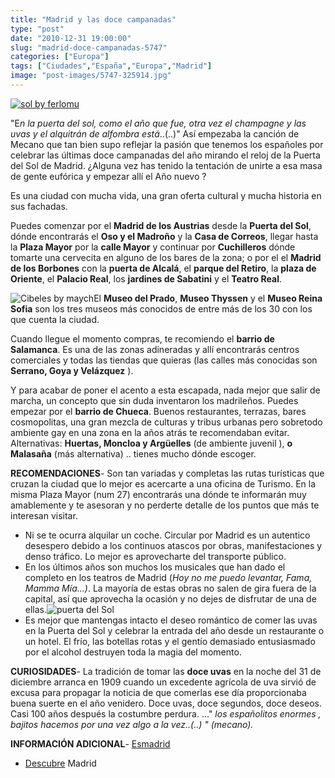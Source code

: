 ```yaml
---
title: "Madrid y las doce campanadas"
type: "post"
date: "2010-12-31 19:00:00"
slug: "madrid-doce-campanadas-5747"
categories: ["Europa"]
tags: ["Ciudades","España","Europa","Madrid"]
image: "post-images/5747-325914.jpg"
---
```


[ ![sol by ferlomu](post-images/5747-325914.jpg "sol by ferlomu")](http://www.flickr.com/photos/ferlomu/3141836076/sizes/z/in/photostream/)

"E*n la puerta del sol, como el año que fue, otra vez el champagne y las uvas y el alquitrán de alfombra está*..(..)" Así empezaba la canción de Mecano que tan bien supo reflejar la pasión que tenemos los españoles por celebrar las últimas doce campanadas del año mirando el reloj de la Puerta del Sol de Madrid. ¿Alguna vez has tenido la tentación de unirte a esa masa de gente eufórica y empezar allí el Año nuevo ?  
  
Es una ciudad con mucha vida, una gran oferta cultural y mucha historia en sus fachadas.  
  
Puedes comenzar por el **Madrid de los Austrias** desde la **Puerta del Sol**, dónde encontrarás el **Oso y el Madroño** y la **Casa de Correos**, llegar hasta la **Plaza Mayor** por la **calle Mayor** y continuar por **Cuchilleros** dónde tomarte una cervecita en alguno de los bares de la zona; o por el el **Madrid de los Borbones** con la **puerta de Alcalá**, el **parque del Retiro**, la **plaza de Oriente**, el **Palacio Real**, los **jardines de Sabatini** y el **Teatro Real**.  
  
![Cibeles by maych](post-images/5747-6026.jpg "Cibeles by maych")El **Museo del Prado**, **Museo Thyssen** y el **Museo Reina Sofia** son los tres museos más conocidos de entre más de los 30 con los que cuenta la ciudad.  
  
Cuando llegue el momento compras, te recomiendo el **barrio de Salamanca**. Es una de las zonas adineradas y allí encontrarás centros comerciales y todas las tiendas que quieras (las calles más conocidas son **Serrano, Goya y Velázquez** ).  
  
Y para acabar de poner el acento a esta escapada, nada mejor que salir de marcha, un concepto que sin duda inventaron los madrileños. Puedes empezar por el **barrio de Chueca**. Buenos restaurantes, terrazas, bares cosmopolitas, una gran mezcla de culturas y tribus urbanas pero sobretodo ambiente gay en una zona en la años atrás te recomendaban evitar. Alternativas: **Huertas, Moncloa y Argüelles** (de ambiente juvenil ), **o Malasaña** (más alternativa) .. tienes mucho dónde escoger.  
  
**RECOMENDACIONES**- Son tan variadas y completas las rutas turísticas que cruzan la ciudad que lo mejor es acercarte a una oficina de Turismo. En la misma Plaza Mayor (num 27) encontrarás una dónde te informarán muy amablemente y te asesoran y no perderte detalle de los puntos que más te interesan visitar.
- Ni se te ocurra alquilar un coche. Circular por Madrid es un autentico desespero debido a los continuos atascos por obras, manifestaciones y denso tráfico. Lo mejor es aprovecharte del transporte público.
- En los últimos años son muchos los musicales que han dado el completo en los teatros de Madrid (*Hoy no me puedo levantar, Fama, Mamma Mía...)*. La mayoría de estas obras no salen de gira fuera de la capital, así que aprovecha la ocasión y no dejes de disfrutar de una de ellas.![puerta del Sol](post-images/5747-6030.jpg "puerta del Sol")
- Es mejor que mantengas intacto el deseo romántico de comer las uvas en la Puerta del Sol y celebrar la entrada del año desde un restaurante o un hotel. El frío, las botellas rotas y el gentío demasiado entusiasmado por el alcohol destruyen toda la magia del momento.

**CURIOSIDADES**- La tradición de tomar las **doce uvas** en la noche del 31 de diciembre arranca en 1909 cuando un excedente agrícola de uva sirvió de excusa para propagar la noticia de que comerlas ese día proporcionaba buena suerte en el año venidero. Doce uvas, doce segundos, doce deseos. Casi 100 años después la costumbre perdura. ..." *los españolitos enormes , bajitos hacemos por una vez algo a la vez..(..) " (mecano).*

**INFORMACIÓN ADICIONAL**- [Esmadrid](http://www.esmadrid.com)
- [Descubre](http://www.descubremadrid.com) Madrid